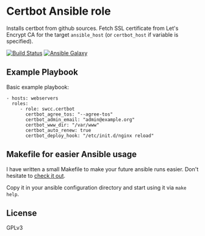 Certbot Ansible role
=========

Installs certbot from github sources. Fetch SSL certificate from Let's Encrypt CA for the target `ansible_host` (or `certbot_host` if variable is specified).

[![Build Status](https://travis-ci.org/swcc/ansible-certbot-role.svg?branch=master)](https://travis-ci.org/swcc/ansible-certbot-role) [![Ansible Galaxy](https://img.shields.io/ansible/role/18534.svg)](https://galaxy.ansible.com/swcc/certbot-role/)

Example Playbook
----------------

Basic example playbook:

    - hosts: webservers
      roles:
         - role: swcc.certbot
           certbot_agree_tos: "--agree-tos"
           certbot_admin_email: "admin@example.org"
           certbot_www_dir: "/var/www"
           certbot_auto_renew: true
           certbot_deploy_hook: "/etc/init.d/nginx reload"

Makefile for easier Ansible usage
------------------

I have written a small Makefile to make your future ansible runs easier. Don't hesitate to [check it out](https://github.com/paulRbr/ansible-makefile/blob/master/Makefile).

Copy it in your ansible configuration directory and start using it via `make help`.

License
-------

GPLv3
